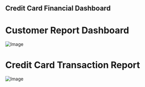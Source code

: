 ## Credit Card Financial Dashboard

# Customer Report Dashboard

![Image](https://github.com/user-attachments/assets/53b4d00d-4cc3-46aa-8168-61225fd7e740)

# Credit Card Transaction Report

![Image](https://github.com/user-attachments/assets/aad6b23e-113c-40ea-99a4-370e9b85efdb)
